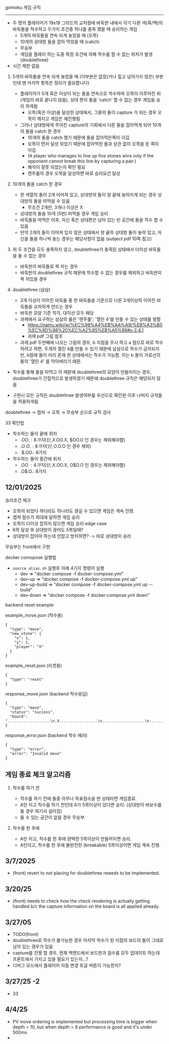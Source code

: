 gomoku 게임 규칙

---

- 두 명의 플레이어가 19x19 그리드의 교차점에 바둑판 내에서 각기 다른 색(흑/백)의 바둑돌을 착수하고 두가지 조건중 하나를 충족 했을 때 승리하는 게임
  - 5개의 바둑돌을 연속 되게 놓았을 때 (오목)
  - 10개의 상대방 돌을 잡아 먹었을 때 (catch)
  - 무승부
  - 게임을 플레이 하는 도중 특정 조건에 의해 착수를 할 수 없는 위치가 발생 (doublethree)
- 시간 제한 없음

1. 5개의 바둑돌을 연속 되게 놓았을 때 (이부분은 없었(거나 짚고 넘어가지 않은) 부분인데 맨 마지막 항목은 정리가 필요합니다)

   - 플레이어가 5개 혹은 이상이 되는 돌을 연속으로 착수하여 오목이 이루어진 뒤 (게임이 바로 끝나지 않음), 상대 편이 돌을 'catch' 할 수 없는 경우 게임을 승리 하게됨
     - 오목(혹은 이상)을 달성한 상태에서, 그중의 돌이 capture 가 되는 경우 오목이 깨지고 게임은 재진행됨
   - 그러나 상대방에게 주어진 capture의 기회에서 다른 돌을 잡아먹게 되어 10개의 돌을 catch 한 경우
     - 10개의 돌을 catch 했기 때문에 돌을 잡아먹은쪽이 이김
     - 오목이 먼저 달성 되었기 때문에 잡아먹힌 돌과 상관 없이 오목을 둔 쪽이 이김
     - (A player who manages to line up five stones wins only if the opponent cannot break this line by capturing a pair.)
     - 해석이 잘못 되었는지 확인 필요
     - 렌주룰의 경우 오목을 달성하면 바로 승리요건 달성

2. 10개의 돌을 catch 한 경우

   - 한 색깔의 돌이 2개 이어져 있고, 상대방의 돌이 양 끝에 놓아지게 되는 경우 상대방의 돌을 따먹을 수 있음
     - 무조건 2개만, 3개나 이상은 X
   - 상대방의 돌을 10개 (5번) 따먹을 경우 게임 승리
   - 바둑돌을 따먹은 이후, 자신 혹은 상대편은 남아 있는 빈 공간에 돌을 착수 할 수 있음
   - 만약 2개의 돌이 이어져 있지 않은 상태에서 양 끝의 상대방 돌이 놓여 있고, 자신을 돌을 하나씩 놓는 경우는 해당사항이 없음 (subject pdf 10쪽 참고)

3. 위 두 조건을 모두 충족하지 않고, doublethree가 충족된 상태에서 더이상 바둑돌을 둘 수 없는 경우

   - 바둑판이 바둑돌로 꽉 차는 경우
   - 바둑판이 doublethree 규칙 때문에 착수할 수 없는 경우를 제외하고 바둑판이 꽉 차있을 경우

4. doublethree (삼삼)
   - 3개 이상이 이어진 바둑돌 중 한 바둑돌을 기준으로 다른 3개이상의 이어진 바둑돌을 교차하게 만드는 경우
   - 바둑판 모양 기준 직각, 대각선 모두 해당
   - 과제에서 요구하는 삼삼의 룰은 '렌주룰'; '열린 4'를 만들 수 있는 상태를 말함
     - https://namu.wiki/w/%EC%98%A4%EB%AA%A9/%EB%A3%B0%EC%9D%98%20%EC%A2%85%EB%A5%98#s-2.4.1
     - 과제 pdf 그림 참조
   - 과제 pdf 두번째에 나오는 그림의 경우, b 지점을 무시 하고 a 점으로 바로 착수 하려고 하면, 두개의 열린 4를 만들 수 있기 때문에 삼삼으로 착수가 금지되지만, b점에 돌이 미리 존재 한 상태에서는 착수가 가능함. 이는 b 돌이 가로선의 돌의 '열린 4' 를 막아버리기 때문.

- 착수를 통해 돌을 따먹고 이 때문에 doublethree의 모양이 만들어지는 경우, doublethree가 간접적으로 발생하였기 때문에 doublethree 규칙은 해당되지 않음

- 구현시 모든 규칙은 doublethree 발생여부를 우선으로 확인한 이후 나머지 규칙들을 적용하게됨

doublethree → 캡처 → 오목 → 무승부 순으로 규칙 검사

33 확인법
- 착수하는 돌이 끝에 위치
	- .$OO. : 8가지 (단, X.$OO.X, $OO.O 인 경우는 제외해야함)
	- .$O.O.: 8가지 (단, O.$O.O 인 경우 제외)
	- .$.OO.: 8가지
- 착수하는 돌이 중간에 위치
	- .O$O.: 4가지 (단, X.O$O.X, O$O.O 인 경우는 제외해야함)
	- .O$.O.: 8가지

## 12/01/2025

승리조건 체크

- 오목이 되었다 하더라도 하나라도 끊길 수 있으면 게임은 계속 진행.
- 캡쳐 점수가 최대에 달하면 게임 승리
- 오목이 더이상 잡히지 않으면 게임 승리
  edge case
- 6목 달성 후 상대방이 끊어도 5목일때?
- 상대방이 잡아야 하는데 안잡고 방치하면? -> 바로 상대방이 승리

무승부는 front에서 구현

docker comopose 실행법

- `source alias.sh` 실행후 아래 4기지 명령어 실행
  - dev => "docker compose -f docker-compose.yml"
  - dev-up => "docker compose -f docker-compose.yml up"
  - dev-up-build => "docker compose -f docker-compose.yml up --build"
  - dev-down => "docker compose -f docker-compose.yml down"

backend reset example

example_move.json (착수용)

```
{
  "type": "move",
  "new_stone": {
    "x": 1,
    "y": 1,
    "player": "X"
  }
}
```

example_reset.json (리셋용)

```
{
  "type": "reset"
}
```

response_move.json (backend 착수응답)

```
{
  "type": "move",
  "status": "success",
  "board": "...................\n.X.................\n...................\n...................\n...................\n...................\n...................\n...................\n...................\n...................\n...................\n...................\n...................\n...................\n...................\n...................\n...................\n...................\n...................\n"
}
```

response_error.json (backend 착수 에러)

```
{
  "type": "error",
  "error": "Invalid move"
}
```

## 게임 종료 체크 알고리즘

1. 착수를 하기 전

   - 착수를 하기 전에 둘중 아무나 목표점수을 딴 상태라면 게임종료.
   - A턴 이고 착수를 하기 전인데 A가 5목이상이 있다면 승리. (상대방이 바보수를 둘 경우 여기서 걸러짐)
   - 둘 수 있는 공간이 없을 경우 무승부

2. 착수를 한 후에

   - A턴 이고, 착수를 한 후에 완벽한 5목이상이 만들어지면 승리.
   - A턴이고, 착수를 한 후에 불완전한 (breakable) 5목이상이면 게임 계속 진행.

## 3/7/2025
- (front) revert to not placing for doublethree neeeds to be implemented.

## 3/20/25
- (front) needs to check how the check rendering is actually getting handled b/c the capture information on the board is all applied already.

## 3/27/05
- TODO(front)
- doublethree로 착수가 불가능한 경우 마지막 착수가 된 지점의 보드의 돌이 그대로 남아 있는 경우가 있음
- capture를 진행 할 경우, 현재 백엔드에서 보드판과 점수를 모두 업데이트 하는데 프론트에서 가지고 있을 필요가 있는지...?
-  디버그 모드에서 플레이어 자동 변경 토글 버튼이 가능한지?

## 3/27/25 -2
- 33

## 4/4/25
- PV move ordering is implemented but processing time is bigger when depth = 10, but when depth = 8 performance is good and it's under 500ms
-
